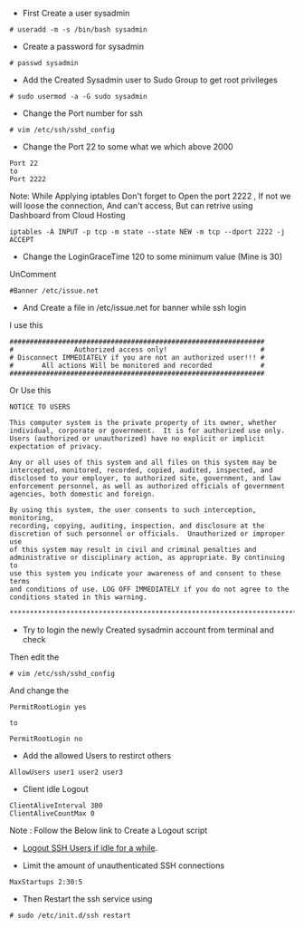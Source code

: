 * First Create a user sysadmin

```
# useradd -m -s /bin/bash sysadmin
```

* Create a password for sysadmin

```
# passwd sysadmin
```

* Add the Created Sysadmin user to Sudo Group to get root privileges

```
# sudo usermod -a -G sudo sysadmin
```

* Change the Port number for ssh

```
# vim /etc/ssh/sshd_config 
```

* Change the Port 22 to some what we which above 2000

```
Port 22
to
Port 2222
```

Note: While Applying iptables Don't forget to Open the port 2222 , If not we will loose the connection, And can't access, But can retrive using Dashboard from Cloud Hosting

```
iptables -A INPUT -p tcp -m state --state NEW -m tcp --dport 2222 -j ACCEPT
```

* Change the LoginGraceTime 120 to some minimum value (Mine is 30)

UnComment 

```
#Banner /etc/issue.net
```

* And Create a file in /etc/issue.net for banner while ssh login 

I use this 

```
###############################################################
#               Authorized access only!                       # 
# Disconnect IMMEDIATELY if you are not an authorized user!!! #
#       All actions Will be monitored and recorded            #
###############################################################
```
Or Use this 

```
NOTICE TO USERS

This computer system is the private property of its owner, whether
individual, corporate or government.  It is for authorized use only.
Users (authorized or unauthorized) have no explicit or implicit
expectation of privacy.

Any or all uses of this system and all files on this system may be
intercepted, monitored, recorded, copied, audited, inspected, and
disclosed to your employer, to authorized site, government, and law
enforcement personnel, as well as authorized officials of government
agencies, both domestic and foreign.

By using this system, the user consents to such interception, monitoring,
recording, copying, auditing, inspection, and disclosure at the
discretion of such personnel or officials.  Unauthorized or improper use
of this system may result in civil and criminal penalties and
administrative or disciplinary action, as appropriate. By continuing to
use this system you indicate your awareness of and consent to these terms
and conditions of use. LOG OFF IMMEDIATELY if you do not agree to the
conditions stated in this warning.

****************************************************************************
```

* Try to login the newly Created sysadmin account from terminal and check

Then edit the 

```
# vim /etc/ssh/sshd_config 
```
And change the 

```
PermitRootLogin yes 

to 

PermitRootLogin no
```

* Add the allowed Users to restirct others


```
AllowUsers user1 user2 user3

```


* Client idle Logout


```
ClientAliveInterval 300
ClientAliveCountMax 0
```
Note : Follow the Below link to Create a Logout script

* [Logout SSH Users if idle for a while](https://github.com/blackyboy/Ubuntu-Linux-Stuffs/blob/master/Logout_SSH_Users_if_idle_for_a_while.md).


* Limit the amount of unauthenticated SSH connections


```
MaxStartups 2:30:5
```

* Then Restart the ssh service using 

```
# sudo /etc/init.d/ssh restart
```
